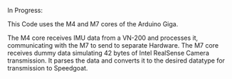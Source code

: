 In Progress:

This Code uses the M4 and M7 cores of the Arduino Giga.

The M4 core receives IMU data from a VN-200 and processes it, communicating with the M7 to send to separate Hardware. The M7 core receives dummy data simulating 42 bytes of Intel RealSense Camera transmission. It parses the data and converts it to the desired datatype for transmission to Speedgoat.
